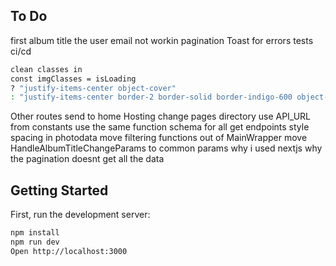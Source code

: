 ## To Do

first album title the user email not workin
pagination
Toast for errors
tests
ci/cd
```bash
clean classes in
const imgClasses = isLoading
? "justify-items-center object-cover"
: "justify-items-center border-2 border-solid border-indigo-600 object-cover";
```
Other routes send to home
Hosting
change pages directory
use API_URL from constants
use the same function schema for all get endpoints
style spacing in photodata
move filtering functions out of MainWrapper
move HandleAlbumTitleChangeParams to common params
why i used nextjs
why the pagination doesnt get all the data

## Getting Started

First, run the development server:

```bash
npm install
npm run dev
Open http://localhost:3000
```

